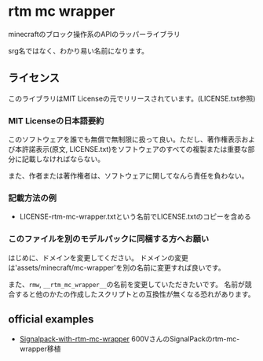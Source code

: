 # rtm mc wrapper

minecraftのブロック操作系のAPIのラッパーライブラリ

srg名ではなく、わかり易い名前になります。

## ライセンス

このライブラリはMIT Licenseの元でリリースされています。(LICENSE.txt参照)

### MIT Licenseの日本語要約

このソフトウェアを誰でも無償で無制限に扱って良い。ただし、著作権表示および本許諾表示(原文, LICENSE.txt)をソフトウェアのすべての複製または重要な部分に記載しなければならない。

また、作者または著作権者は、ソフトウェアに関してなんら責任を負わない。

### 記載方法の例

- LICENSE-rtm-mc-wrapper.txtという名前でLICENSE.txtのコピーを含める

### このファイルを別のモデルパックに同梱する方へお願い
はじめに、ドメインを変更してください。
ドメインの変更は'assets/minecraft/mc-wrapper'を別の名前に変更すれば良いです。

また、`rmw`, `__rtm_mc_wrapper__`の名前を変更していただきたいです。
名前が競合すると他のかたの作成したスクリプトとの互換性が無くなる恐れがあります。

## official examples
- [Signalpack-with-rtm-mc-wrapper](https://github.com/anatawa12/Signalpack-with-rtm-mc-wrapper)
  600VさんのSignalPackのrtm-mc-wrapper移植
